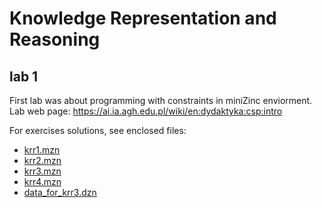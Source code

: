 

# Knowledge Representation and Reasoning

## lab 1

First lab was about programming with constraints in miniZinc enviorment.
Lab web page: <https://ai.ia.agh.edu.pl/wiki/en:dydaktyka:csp:intro>

For exercises solutions, see enclosed files:
 - [krr1.mzn](krr1.mzn)
 - [krr2.mzn](krr2.mzn)
 - [krr3.mzn](krr3.mzn)
 - [krr4.mzn](krr4.mzn)
 - [data_for_krr3.dzn](data_for_krr3.dzn)

